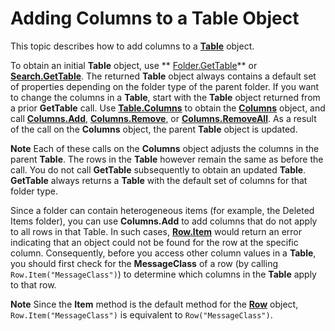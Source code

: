 
# Adding Columns to a Table Object

This topic describes how to add columns to a  **[Table](0affaafd-93fe-227a-acee-e09a86cadc20.md)** object.

To obtain an initial  **Table** object, use ** [Folder.GetTable](08d184cb-0c41-01b1-abc5-305476380f8b.md)** or **[Search.GetTable](3aba6b77-73a3-9620-9c18-b2e03c7b63bc.md)**. The returned  **Table** object always contains a default set of properties depending on the folder type of the parent folder. If you want to change the columns in a **Table**, start with the  **Table** object returned from a prior **GetTable** call. Use **[Table.Columns](57005ab1-ad49-296d-5b34-24dfd8f0987f.md)** to obtain the **[Columns](628bf0cf-4ee8-5e5c-09d7-89d7adf256ca.md)** object, and call **[Columns.Add](d438cfeb-629f-4234-6f4f-ffa086ef9a41.md)**,  **[Columns.Remove](f567879c-f37a-2b65-b4a5-832b6f3acdf8.md)**, or  **[Columns.RemoveAll](e9923548-9c75-e5dd-0643-3c42cd112352.md)**. As a result of the call on the  **Columns** object, the parent **Table** object is updated.

 **Note**  Each of these calls on the  **Columns** object adjusts the columns in the parent **Table**. The rows in the  **Table** however remain the same as before the call. You do not call **GetTable** subsequently to obtain an updated **Table**.  **GetTable** always returns a **Table** with the default set of columns for that folder type.

Since a folder can contain heterogeneous items (for example, the Deleted Items folder), you can use  **Columns.Add** to add columns that do not apply to all rows in that Table. In such cases, **[Row.Item](fa9a6b26-ddfe-f306-5f45-140756f398c9.md)** would return an error indicating that an object could not be found for the row at the specific column. Consequently, before you access other column values in a **Table**, you should first check for the  **MessageClass** of a row (by calling `Row.Item("MessageClass")`) to determine which columns in the  **Table** apply to that row.

 **Note**  Since the  **Item** method is the default method for the **[Row](06db3fa4-1649-48bf-3b86-ffdf99a47305.md)** object, `Row.Item("MessageClass")` is equivalent to `Row("MessageClass")`.

